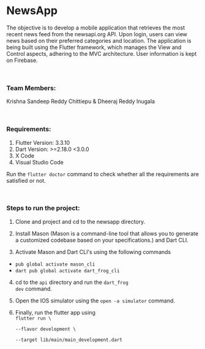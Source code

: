 # NewsApp

The objective is to develop a mobile application that retrieves the most recent news feed from the newsapi.org API. Upon login, users can view news based on their preferred categories and location. The application is being built using the Flutter framework, which manages the View and Control aspects, adhering to the MVC architecture. User information is kept on Firebase.

<br>

### Team Members: 
Krishna Sandeep Reddy Chittiepu & Dheeraj Reddy Inugala

<br>

### Requirements:
1. Flutter Version: 3.3.10
2. Dart Version: >=2.18.0 <3.0.0
3. X Code
4. Visual Studio Code

Run the <code>flutter doctor</code> command to check whether all the requirements are satisfied or not.

<br>

### Steps to run the project:

1. Clone and project and cd to the newsapp directory. 

2. Install Mason (Mason is a command-line tool that allows you to generate a customized codebase based on your specifications.) and Dart CLI.

3. Activate Mason and Dart CLI's using the following commands 
* <code>pub global activate mason_cli</code>
* <code>dart pub global activate dart_frog_cli</code>

4. cd to the <code>api</code> directory and run the <code>dart_frog dev</code> command.

5. Open the IOS simulator using the <code>open -a simulator</code> command.

6. Finally, run the flutter app using 
   <br><code>flutter run \ \
  --flavor development \ \
  --target lib/main/main_development.dart</code>


